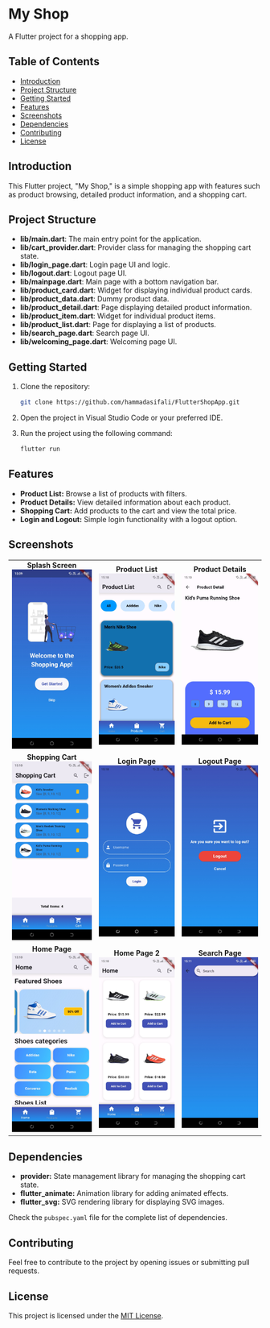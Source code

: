 # My Shop

A Flutter project for a shopping app.

## Table of Contents

- [Introduction](#introduction)
- [Project Structure](#project-structure)
- [Getting Started](#getting-started)
- [Features](#features)
- [Screenshots](#screenshots)
- [Dependencies](#dependencies)
- [Contributing](#contributing)
- [License](#license)

## Introduction

This Flutter project, "My Shop," is a simple shopping app with features such as product browsing, detailed product information, and a shopping cart.

## Project Structure

- **lib/main.dart**: The main entry point for the application.
- **lib/cart_provider.dart**: Provider class for managing the shopping cart state.
- **lib/login_page.dart**: Login page UI and logic.
- **lib/logout.dart**: Logout page UI.
- **lib/mainpage.dart**: Main page with a bottom navigation bar.
- **lib/product_card.dart**: Widget for displaying individual product cards.
- **lib/product_data.dart**: Dummy product data.
- **lib/product_detail.dart**: Page displaying detailed product information.
- **lib/product_item.dart**: Widget for individual product items.
- **lib/product_list.dart**: Page for displaying a list of products.
- **lib/search_page.dart**: Search page UI.
- **lib/welcoming_page.dart**: Welcoming page UI.

## Getting Started

1. Clone the repository:

    ```bash
    git clone https://github.com/hammadasifali/FlutterShopApp.git
    ```

2. Open the project in Visual Studio Code or your preferred IDE.

3. Run the project using the following command:

    ```bash
    flutter run
    ```

## Features

- **Product List:** Browse a list of products with filters.
- **Product Details:** View detailed information about each product.
- **Shopping Cart:** Add products to the cart and view the total price.
- **Login and Logout:** Simple login functionality with a logout option.

## Screenshots

<table>
  <tr>
    <td align="center">
      <b>Splash Screen</b><br>
      <img src="screenshots/productList.jpg" alt="Splash Screen" width="300"/>
    </td>
    <td align="center">
      <b>Product List</b><br>
      <img src="screenshots/home1.jpg" alt="Product List" width="300"/>
    </td>
    <td align="center">
      <b>Product Details</b><br>
      <img src="screenshots/cart.jpg" alt="Product Details" width="300"/>
    </td>
  </tr>
  <tr>
    <td align="center">
      <b>Shopping Cart</b><br>
      <img src="screenshots/Home.jpg" alt="Shopping Cart" width="300"/>
    </td>
    <td align="center">
      <b>Login Page</b><br>
      <img src="screenshots/login.jpg" alt="Login Page" width="300"/>
    </td>
    <td align="center">
      <b>Logout Page</b><br>
      <img src="screenshots/shoping_cart.jpg" alt="Logout Page" width="300"/>
    </td>
  </tr>
  <tr>
    <td align="center">
      <b>Home Page</b><br>
      <img src="screenshots/logout.jpg" alt="Home Page" width="300"/>
    </td>
    <td align="center">
      <b>Home Page 2</b><br>
      <img src="screenshots/splashScreen.jpg" alt="Home Page 2" width="300"/>
    </td>
    <td align="center">
      <b>Search Page</b><br>
      <img src="screenshots/search.jpg" alt="Search Page" width="300"/>
    </td>
  </tr>
</table>

## Dependencies

- **provider:** State management library for managing the shopping cart state.
- **flutter_animate:** Animation library for adding animated effects.
- **flutter_svg:** SVG rendering library for displaying SVG images.

Check the `pubspec.yaml` file for the complete list of dependencies.

## Contributing

Feel free to contribute to the project by opening issues or submitting pull requests.

## License

This project is licensed under the [MIT License](LICENSE).
#
